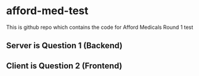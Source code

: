 # afford-med-test
This is  github repo which contains the code for Afford Medicals Round 1 test


## Server is Question 1 (Backend)
## Client is Question 2 (Frontend)